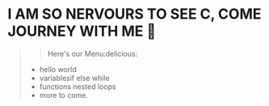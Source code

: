 # I AM SO NERVOURS TO SEE C, COME JOURNEY WITH ME :handshake:

> > Here's our Menu:delicious:
> * hello world
> * variablesif else while
> * functions nested loops
> * more to come.
